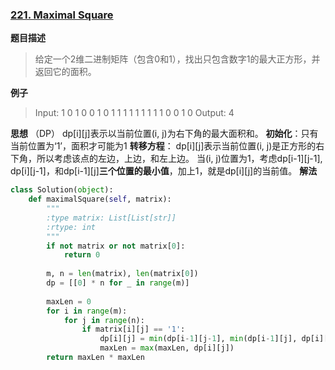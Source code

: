 ### [221. Maximal Square](https://leetcode.com/problems/maximal-square/description/)

**题目描述**
> 给定一个2维二进制矩阵（包含0和1），找出只包含数字1的最大正方形，并返回它的面积。

**例子**
> Input: 
1 0 1 0 0
1 0 1 1 1
1 1 1 1 1
1 0 0 1 0
Output: 4

**思想**
（DP）
dp[i][j]表示以当前位置(i, j)为右下角的最大面积和。
**初始化**：只有当前位置为‘1’，面积才可能为1
**转移方程**：
dp[i][j]表示当前位置(i, j)是正方形的右下角，所以考虑该点的左边，上边，和左上边。
当(i, j)位置为1，考虑dp[i-1][j-1], dp[i][j-1]，和dp[i-1][j]**三个位置的最小值**，加上1，就是dp[i][j]的当前值。
**解法**
```python
class Solution(object):
    def maximalSquare(self, matrix):
        """
        :type matrix: List[List[str]]
        :rtype: int
        """
        if not matrix or not matrix[0]:
            return 0
        
        m, n = len(matrix), len(matrix[0])
        dp = [[0] * n for _ in range(m)]
        
        maxLen = 0
        for i in range(m):
            for j in range(n):
                if matrix[i][j] == '1':
                    dp[i][j] = min(dp[i-1][j-1], min(dp[i-1][j], dp[i][j-1])) + 1
                    maxLen = max(maxLen, dp[i][j])
        return maxLen * maxLen
```